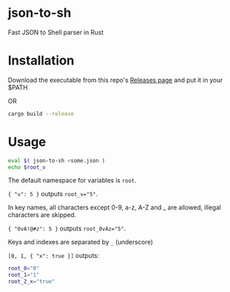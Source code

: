 # json-to-sh

Fast JSON to Shell parser in Rust

# Installation

Download the executable from this repo's [Releases page](https://github.com/mlvzk/json-to-sh/releases) and put it in your $PATH

OR

```sh
cargo build --release
```

# Usage

```sh
eval $( json-to-sh <some.json )
echo $root_v
```

The default namespace for variables is `root`.

`{ "v": 5 }` outputs `root_v="5"`.

In key names, all characters except 0-9, a-z, A-Z and _ are allowed, illegal characters are skipped.

`{ "0vA!@#z": 5 }` outputs `root_0vAz="5"`.

Keys and indexes are separated by `_` (underscore)

`[0, 1, { "x": true }]` outputs:

```sh
root_0="0"
root_1="1"
root_2_x="true"
```